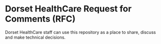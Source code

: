 # Dorset HealthCare Request for Comments (RFC)

Dorset HealthCare staff can use this repository as a place to share, discuss and make technical decisions.